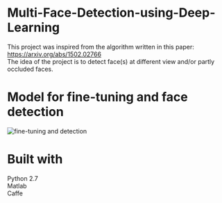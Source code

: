# Multi-Face-Detection-using-Deep-Learning
This project was inspired from the algorithm written in this paper: https://arxiv.org/abs/1502.02766 <br />
The idea of the project is to detect face(s) at different view and/or partly occluded faces.

# Model for fine-tuning and face detection
![fine-tuning and detection](https://user-images.githubusercontent.com/15823161/52283014-fb86e900-2961-11e9-98d8-f69805791a44.PNG)

# Built with
Python 2.7 <br />
Matlab <br />
Caffe


